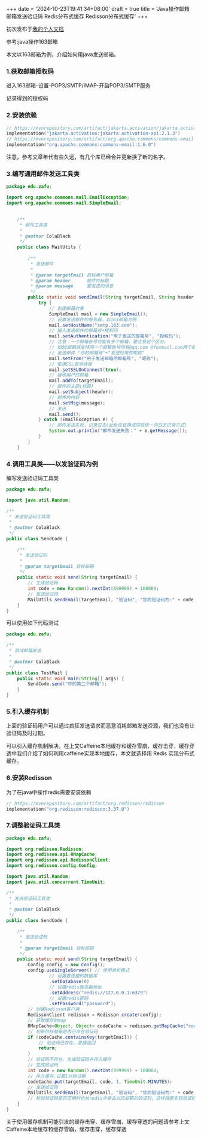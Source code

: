 +++
date = '2024-10-23T19:41:34+08:00'
draft = true
title = 'Java操作邮箱 邮箱发送验证码 Redis分布式缓存 Redisson分布式缓存'
+++

初次发布于[我的个人文档](https://colablack.github.io/)

参考:java操作163邮箱

本文以163邮箱为例，介绍如何用java发送邮箱。

### 1.获取邮箱授权码

进入163邮箱-设置-POP3/SMTP/IMAP-开启POP3/SMTP服务

记录得到的授权码

### 2.安装依赖

```kotlin
// https://mvnrepository.com/artifact/jakarta.activation/jakarta.activation-api
implementation("jakarta.activation:jakarta.activation-api:2.1.3")
// https://mvnrepository.com/artifact/org.apache.commons/commons-email
implementation("org.apache.commons:commons-email:1.6.0")
```


注意，参考文章年代有些久远，有几个库已经合并更新换了新的名字。

### 3.编写通用邮件发送工具类

```java
package edu.zafu;

import org.apache.commons.mail.EmailException;
import org.apache.commons.mail.SimpleEmail;
    

    /**
     * 邮件工具类
     *
     * @author ColaBlack
     */
    public class MailUtils {
    
        /**
         * 发送邮件
         *
         * @param targetEmail 目标用户邮箱
         * @param header      邮件的标题
         * @param message     要发送的消息
         */
        public static void sendEmail(String targetEmail, String header, String message) {
            try {
                // 创建邮箱对象
                SimpleEmail mail = new SimpleEmail();
                // 设置发送邮件的服务器，以163邮箱为例
                mail.setHostName("smtp.163.com");
                // 输入发送邮件的邮箱号+授权码
                mail.setAuthentication("用于发送的邮箱号", "授权码");
                // 注意：一个邮箱账号可能有多个邮箱，要注意这个区分。
                // 如QQ邮箱就支持同一个邮箱账号持有@qq.com @foxmail.com两个邮箱
                // 发送邮件 "你的邮箱号"+"发送时用的昵称"
                mail.setFrom("用于发送邮箱的邮箱号", "昵称");
                // 使用SSL安全链接
                mail.setSSLOnConnect(true);
                // 接收用户的邮箱
                mail.addTo(targetEmail);
                // 邮件的主题(标题)
                mail.setSubject(header);
                // 邮件的内容
                mail.setMsg(message);
                // 发送
                mail.send();
            } catch (EmailException e) {
                // 邮件发送失败，记录日志(此处应该换成项目统一的日志记录方式)
                System.out.println("邮件发送失败：" + e.getMessage());
            }
        }
    }
```


### 4.调用工具类——以发验证码为例

编写发送验证码工具类

```java
package edu.zafu;

import java.util.Random;

/**
 * 发送验证码工具类
 *
 * @author ColaBlack
 */
public class SendCode {

    /**
     * 发送验证码
     *
     * @param targetEmail 目标邮箱
     */
    public static void send(String targetEmail) {
        // 生成验证码
        int code = new Random().nextInt(899999) + 100000;
        // 发送验证码
        MailUtils.sendEmail(targetEmail, "验证码", "您的验证码为:" + code + "(1分钟内有效)");
    }
}
```


可以使用如下代码测试

```java
package edu.zafu;

/**
 * 测试邮箱发送
 *
 * @author ColaBlack
 */
public class TestMail {
    public static void main(String[] args) {
        SendCode.send("你的第二个邮箱");
    }
}
```


### 5.引入缓存机制

上面的验证码用户可以通过疯狂发送请求而恶意消耗邮箱发送资源，我们也没有让验证码及时过期。

可以引入缓存机制解决，在上文Caffeine本地缓存和缓存雪崩，缓存击穿，缓存穿透中我们介绍了如何利用caffeine实现本地缓存，本文就选择用 Redis 实现分布式缓存。

### 6.安装Redisson

为了在java中操作redis需要安装依赖

```kotlin
// https://mvnrepository.com/artifact/org.redisson/redisson
implementation("org.redisson:redisson:3.37.0")
```

### 7.调整验证码工具类

```java
package edu.zafu;

import org.redisson.Redisson;
import org.redisson.api.RMapCache;
import org.redisson.api.RedissonClient;
import org.redisson.config.Config;

import java.util.Random;
import java.util.concurrent.TimeUnit;

/**
 * 发送验证码工具类
 *
 * @author ColaBlack
 */
public class SendCode {

    /**
     * 发送验证码
     *
     * @param targetEmail 目标邮箱
     */
    public static void send(String targetEmail) {
        Config config = new Config();
        config.useSingleServer() // 使用单机模式
                // 设置要连接的数据库
                .setDatabase(0)
                // 设置redis服务器地址
                .setAddress("redis://127.0.0.1:6379")
                // 设置redis密码
                .setPassword("password");
        // 创建Redisson客户端
        RedissonClient redisson = Redisson.create(config);
        // 获取缓存的map
        RMapCache<Object, Object> codeCache = redisson.getMapCache("code");
        // 判断目标邮箱是否已存在验证码
        if (codeCache.containsKey(targetEmail)) {
            // 验证码已存在，直接返回
            return;
        }
        // 验证码不存在，生成验证码并存入缓存
        // 生成验证码
        int code = new Random().nextInt(899999) + 100000;
        // 存入缓存,设置1分钟过期
        codeCache.put(targetEmail, code, 1, TimeUnit.MINUTES);
        // 发送验证码
        MailUtils.sendEmail(targetEmail, "验证码", "您的验证码为:" + code + "(1分钟内有效)");
        // 校验验证码是否正确时也从redis中拿去对应邮箱的验证码，这样就能实现验证码的超时过期
    }
}
```


关于使用缓存机制可能引发的缓存击穿、缓存雪崩、缓存穿透的问题请参考上文Caffeine本地缓存和缓存雪崩，缓存击穿，缓存穿透
